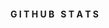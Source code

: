 <div align="center">
  <div style="display: flex; align-items: flex-start;">
  <h4><b>G I T H U B &nbsp; S T A T S</b></h4>
  <hr>
  </div>
</div>

<div align="center">
  <div style="display: flex; align-items: flex-start;">
    <img align="top" src="https://github-readme-stats.vercel.app/api?username=vinjan23&show_icons=true&theme=nightowl%22/%3E
<br />
<br />
    <img align="top" src="https://github-readme-streak-stats.herokuapp.com/?user=vinjan23&theme=nightowl&date_format=M%20j%5B%2C%20Y%5D%22/%3E
<br />
<br />
   <img align="down" src="https://github-readme-stats.vercel.app/api/top-langs/?username=vinjan23&layout=compact&theme=nightowl%22/%3E
  </div>
</div>
